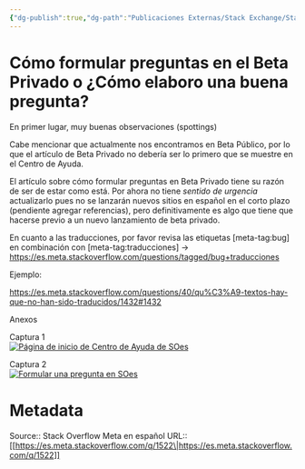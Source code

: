 ```yaml
---
{"dg-publish":true,"dg-path":"Publicaciones Externas/Stack Exchange/Stack Overflow en español/Stack Overflow en español Meta/es.meta.stackoverflow.com-1522.md","permalink":"/publicaciones-externas/stack-exchange/stack-overflow-en-espanol/stack-overflow-en-espanol-meta/es-meta-stackoverflow-com-1522/","title":"Cómo formular preguntas en el Beta Privado o ¿Cómo elaboro una buena pregunta?","hide":true,"noteIcon":"default","created":"2024-04-03T12:49:10.763-06:00","updated":"2024-04-05T16:43:59.703-06:00"}
---
```


# Cómo formular preguntas en el Beta Privado o ¿Cómo elaboro una buena pregunta?

En primer lugar, muy buenas observaciones (spottings)

Cabe mencionar que actualmente nos encontramos en Beta Público, por lo que el artículo de Beta Privado no debería ser lo primero que se muestre en el Centro de Ayuda.

El artículo sobre cómo formular preguntas en Beta Privado tiene su razón de ser de estar como está. Por ahora no tiene *sentido de urgencia* actualizarlo pues no se lanzarán nuevos sitios en español en el corto plazo (pendiente agregar referencias), pero definitivamente es algo que tiene que hacerse previo a un nuevo lanzamiento de beta privado.

En cuanto a las traducciones, por favor revisa las etiquetas [meta-tag:bug] en combinación con [meta-tag:traducciones] -> https://es.meta.stackoverflow.com/questions/tagged/bug+traducciones

Ejemplo: 

https://es.meta.stackoverflow.com/questions/40/qu%C3%A9-textos-hay-que-no-han-sido-traducidos/1432#1432

Anexos

Captura 1  
[![Página de inicio de Centro de Ayuda de SOes][1]][1]

Captura 2  
[![Formular una pregunta en SOes][2]][2]


  [1]: https://i.stack.imgur.com/6hYPv.png
  [2]: https://i.stack.imgur.com/rWs8Q.png

# Metadata
Source:: Stack Overflow Meta en español
URL:: [[https://es.meta.stackoverflow.com/q/1522\|https://es.meta.stackoverflow.com/q/1522]]

